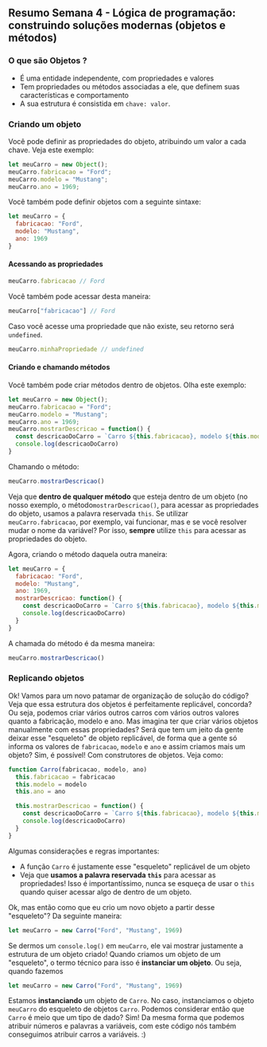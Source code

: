 
## Resumo Semana 4 - Lógica de programação: construindo soluções modernas (objetos e métodos)

### O que são Objetos ?
- É uma entidade independente, com propriedades e valores
- Tem propriedades ou métodos associadas a ele, que definem suas características e comportamento
- A sua estrutura é consistida em `chave: valor`.

### Criando um objeto

Você pode definir as propriedades do objeto, atribuindo um valor a cada chave. Veja este exemplo:

```javascript
let meuCarro = new Object();
meuCarro.fabricacao = "Ford";
meuCarro.modelo = "Mustang";
meuCarro.ano = 1969;
```

Você também pode definir objetos com a seguinte sintaxe:

```javascript
let meuCarro = {
  fabricacao: "Ford",
  modelo: "Mustang",
  ano: 1969
}
```

#### Acessando as propriedades

```javascript
meuCarro.fabricacao // Ford
```

Você também pode acessar desta maneira:

```javascript
meuCarro["fabricacao"] // Ford
```

Caso você acesse uma propriedade que não existe, seu retorno será `undefined`.

```javascript
meuCarro.minhaPropriedade // undefined
```

#### Criando e chamando métodos

Você também pode criar métodos dentro de objetos. Olha este exemplo:

```javascript
let meuCarro = new Object();
meuCarro.fabricacao = "Ford";
meuCarro.modelo = "Mustang";
meuCarro.ano = 1969;
meuCarro.mostrarDescricao = function() {
  const descricaoDoCarro = `Carro ${this.fabricacao}, modelo ${this.modelo} e ano ${this.ano}`
  console.log(descricaoDoCarro)
}
```

Chamando o método:
```javascript
meuCarro.mostrarDescricao()
```

Veja que **dentro de qualquer método** que esteja dentro de um objeto (no nosso exemplo, o método`mostrarDescricao()`, para acessar as propriedades do objeto, usamos a palavra reservada `this`. Se utilizar `meuCarro.fabricacao`, por exemplo, vai funcionar, mas e se você resolver mudar o nome da variável? Por isso, **sempre** utilize `this` para acessar as propriedades do objeto.

Agora, criando o método daquela outra maneira:

```javascript
let meuCarro = {
  fabricacao: "Ford",
  modelo: "Mustang",
  ano: 1969,
  mostrarDescricao: function() {
    const descricaoDoCarro = `Carro ${this.fabricacao}, modelo ${this.modelo} e ano ${this.ano}`
    console.log(descricaoDoCarro)
  }
}
```

A chamada do método é da mesma maneira:
```javascript
meuCarro.mostrarDescricao()
```

### Replicando objetos

Ok! Vamos para um novo patamar de organização de solução do código? Veja que essa estrutura dos objetos é perfeitamente replicável, concorda? Ou seja, podemos criar vários outros carros com vários outros valores quanto a fabricação, modelo e ano. Mas imagina ter que criar vários objetos manualmente com essas propriedades? Será que tem um jeito da gente deixar esse "esqueleto" de objeto replicável, de forma que a gente só informa os valores de `fabricacao`, `modelo` e `ano` e assim criamos mais um objeto? Sim, é possível! Com construtores de objetos. Veja como:
```javascript
function Carro(fabricacao, modelo, ano)
  this.fabricacao = fabricacao
  this.modelo = modelo
  this.ano = ano

  this.mostrarDescricao = function() {
    const descricaoDoCarro = `Carro ${this.fabricacao}, modelo ${this.modelo} e ano ${this.ano}`
    console.log(descricaoDoCarro)
  }
}
```

Algumas considerações e regras importantes:
- A função `Carro` é justamente esse "esqueleto" replicável de um objeto
- Veja que **usamos a palavra reservada `this`** para acessar as propriedades! Isso é importantíssimo, nunca se esqueça de usar o `this` quando quiser acessar algo de dentro de um objeto.

Ok, mas então como que eu crio um novo objeto a partir desse "esqueleto"? Da seguinte maneira:
```javascript
let meuCarro = new Carro("Ford", "Mustang", 1969)
```

Se dermos um `console.log()` em `meuCarro`, ele vai mostrar justamente a estrutura de um objeto criado! Quando criamos um objeto de um "esqueleto", o termo técnico para isso é **instanciar um objeto**. Ou seja, quando fazemos
```javascript
let meuCarro = new Carro("Ford", "Mustang", 1969)
```

Estamos **instanciando** um objeto de `Carro`. No caso, instanciamos o objeto `meuCarro` do esqueleto de objetos `Carro`. Podemos considerar então que `Carro` é meio que um tipo de dado? Sim! Da mesma forma que podemos atribuir números e palavras a variáveis, com este código nós também conseguimos atribuir carros a variáveis. :)